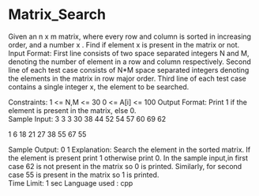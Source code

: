 # Matrix_Search
Given an n x m matrix, where every row and column is sorted in increasing order, and a number x .
Find if element x is present in the matrix or not.   
Input Format: First line consists of two space separated integers N and M, denoting the number of element in a row and column respectively. 
Second line of each test case consists of N*M space separated integers denoting the elements in the matrix in row major order. 
Third line of each test case contains a single integer x, the element to be searched.  

Constraints: 1 &lt;= N,M &lt;= 30 0 &lt;= A[i] &lt;= 100 
Output Format: Print 1 if the element is present in the matrix, else 0.  
Sample Input: 
3 
3 3 30 
38 44 52 
54 57 60 
69 
62  

1 6 
18 21 27 38 55 67 
55 

Sample Output: 0 1 
Explanation: Search the element in the sorted matrix. If the element is present print 1 otherwise print 0. In the sample input,in first case 62 is not present in the matrix so 0 is printed. Similarly, for second case 55 is present in the matrix so 1 is printed.  
Time Limit: 1 sec
Language used : cpp
